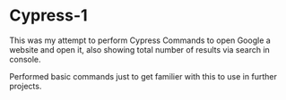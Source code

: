 # Cypress-1

This was my attempt to perform Cypress Commands to open Google a website and open it, also showing total number of results via search in console.

Performed basic commands just to get familier with this to use in further projects.

